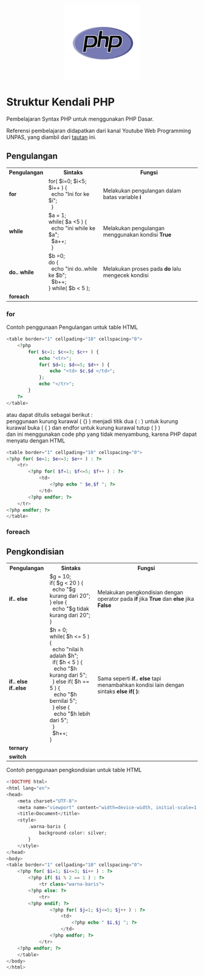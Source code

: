 <img style="display: block;
           margin-left: auto;
           margin-right: auto;"
           src="../img/php.png" alt="PHP Logo">
</img>

# Struktur Kendali PHP

Pembelajaran Syntax PHP untuk menggunakan PHP Dasar.

Referensi pembelajaran didapatkan dari kanal Youtube Web Programming UNPAS, yang diambil dari [tautan](https://www.youtube.com/watch?v=9gpAJPWD-xI&list=PLFIM0718LjIUqXfmEIBE3-uzERZPh3vp6&index=5) ini.

## Pengulangan

<table style="margin-left: auto; margin-right: auto;" width="100%">

<tr>
<th style="text-align: center;">Pengulangan</th>
<th style="text-align: center;">Sintaks</th>
<th style="text-align: center;">Fungsi </th>
</tr>
<tr>
<td><b>for</b></td>
<td>
for( $i=0; $i<5; $i++ ) { <br>
&nbsp; echo "Ini for ke $i"; <br>
&nbsp; }
</td>
<td> Melakukan pengulangan dalam batas variable <b>i</b> </td>
</tr>

<tr>
<td><b> while </b></td>
<td>
$a = 1; <br>
while( $a <5 ) { <br>
&nbsp; echo "ini while ke $a"; <br>
&nbsp; $a++; <br>
&nbsp; }
</td>
<td> Melakukan pengulangan menggunakan kondisi <b>True</b> </td>
</tr>

<tr>
<td><b> do.. while </b></td>
<td>
$b =0; <br>
do { <br>
&nbsp; echo "ini do..while ke $b"; <br>
&nbsp; $b++; <br>
} while( $b < 5 );
</td>
<td> Melakukan proses pada <b>do</b> lalu mengecek kondisi</td>
</tr>

<tr>
<td><b> foreach </b></td>
<td> </td>
<td> </td>
</tr>

</table>

### for

Contoh penggunaan Pengulangan untuk table HTML

```php
<table border="1" cellpading="10" cellspacing="0">
    <?php
        for( $c=1; $c<=3; $c++ ) {
            echo "<tr>";
            for( $d=1; $d<=5; $d++ ) {
                echo "<td> $c,$d </td>";
            };
            echo "</tr>";
        }
    ?>
</table>
```

atau dapat ditulis sebagai berikut : <br>
penggunaan kurung kurawal ( {} ) menjadi titik dua ( : ) untuk kurung kurawal buka ( { ) dan endfor untuk kurung kurawal tutup ( } ) <br> dan ini menggunakan code php yang tidak menyambung, karena PHP dapat menyatu dengan HTML

```php
<table border="1" cellpading="10" cellspacing="0">
<?php for( $e=1; $e<=3; $e++ ) : ?>
    <tr>
        <?php for( $f=1; $f<=5; $f++ ) : ?>
            <td>
                <?php echo " $e,$f "; ?>
            </td>
        <?php endfor; ?>
    </tr>
<?php endfor; ?>
</table>
```

### foreach

## Pengkondisian

<table style="margin-left: auto; margin-right: auto;" width="100%">

<tr>
<th style="text-align: center;">Pengulangan</th>
<th style="text-align: center;">Sintaks</th>
<th style="text-align: center;">Fungsi </th>
</tr>
<tr>
<td><b>if.. else</b></td>
<td>
$g = 10; <br>
if( $g < 20 ) { <br>
&nbsp; echo "$g kurang dari 20"; <br>
} else { <br>
&nbsp; echo "$g tidak kurang dari 20"; <br>
}
</td>
<td> Melakukan pengkondisian dengan operator pada <b>if</b> jika <b>True</b> dan <b>else</b> jika <b>False</b>  </td>
</tr>
<tr>
<td><b>if.. else if..else</b></td>
<td>
$h = 0; <br>
while( $h <= 5 ) { <br>
&nbsp; echo "nilai h adalah $h"; <br>
&nbsp; if( $h < 5 ) { <br>
&nbsp; &nbsp;echo "$h kurang dari 5"; <br>
&nbsp; } else if( $h == 5 ) { <br>
&nbsp; &nbsp;echo "$h bernilai 5"; <br>
&nbsp; } else { <br>
&nbsp; &nbsp;echo "$h lebih dari 5"; <br>
&nbsp; } <br>
&nbsp; $h++; <br>
}
</td>
<td> Sama seperti <b>if.. else</b> tapi menambahkan kondisi lain dengan sintaks <b>else if( ):</b> </td>
</tr>

<tr>
<td><b>ternary</b></td>
<td>
</td>
<td></td>
</tr>

<tr>
<td><b>switch</b></td>
<td> </td>
<td> </td>
</tr>

</table>

Contoh penggunaan pengkondisian untuk table HTML

```php
<!DOCTYPE html>
<html lang="en">
<head>
    <meta charset="UTF-8">
    <meta name="viewport" content="width=device-width, initial-scale=1.0">
    <title>Document</title>
    <style>
        .warna-baris {
            background-color: silver;
        }
    </style>
</head>
<body>
<table border="1" cellpading="10" cellspacing="0">
    <?php for( $i=1; $i<=3; $i++ ) : ?>
        <?php if( $i % 2 == 1 ) : ?>
            <tr class="warna-baris">
        <?php else: ?>
            <tr>
        <?php endif; ?>
                <?php for( $j=1; $j<=5; $j++ ) : ?>
                    <td>
                        <?php echo " $i,$j "; ?>
                    </td>
                <?php endfor; ?>
            </tr>
    <?php endfor; ?>
    </table>
</body>
</html>
```
